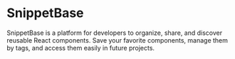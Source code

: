 # SnippetBase
SnippetBase is a platform for developers to organize, share, and discover reusable React components. Save your favorite components, manage them by tags, and access them easily in future projects.
